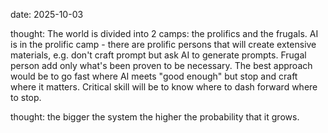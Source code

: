 
date: 2025-10-03

thought: The world is divided into 2 camps: the prolifics and the frugals. AI is in the prolific camp - there are prolific persons that will create extensive materials, e.g. don't craft prompt but ask AI to generate prompts. Frugal person add only what's been proven to be necessary. The best approach would be to go fast where AI meets "good enough" but stop and craft where it matters. Critical skill will be to know where to dash forward where to stop.

thought: the bigger the system the higher the probability that it grows. 

